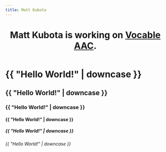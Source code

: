 ```yaml
---
title: Matt Kubota
---
```


<header class="item-2">
  <h1 class="font-size--xlarge">Matt Kubota is working on <a href="https://vocable.app" target="_blank" class="font-size--xlarge">Vocable AAC</a>.</h1>
</header>

<section></section>

<main> 
  <article></article>
</main>


<h1>{{ "Hello World!" | downcase }}</h1>
<h2>{{ "Hello World!" | downcase }}</h2>
<h3>{{ "Hello World!" | downcase }}</h3>
<h4>{{ "Hello World!" | downcase }}</h4>
<h5>{{ "Hello World!" | downcase }}</h5>
<h6>{{ "Hello World!" | downcase }}</h6>
